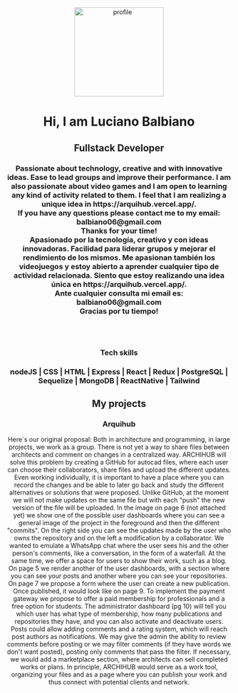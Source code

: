 <div align="center">
  <img
    src="https://res.cloudinary.com/dfcd64nhm/image/upload/v1666758357/Arquihub/paracv_sdowlv.jpg"
    alt="profile"
    width="200"
  />
  <h1 align="center">Hi, I am Luciano Balbiano</h1>
  <h2 align="center">Fullstack Developer</h2>
  <h3 align="center">
    Passionate about technology, creative and with innovative ideas. Ease to
    lead groups and improve their performance. I am also passionate about video
    games and I am open to learning any kind of activity related to them. I feel
    that I am realizing a unique idea in https://arquihub.vercel.app/.
    <br /> 
    If you have any questions please contact me to my email:
    <br /> 
    balbiano06@gmail.com
    <br /> 
    Thanks for your time! 
    <br /> 
    Apasionado por la tecnología, creativo y con ideas
    innovadoras. Facilidad para liderar grupos y mejorar el rendimiento de los
    mismos. Me apasionan también los videojuegos y estoy abierto a aprender
    cualquier tipo de actividad relacionada. Siento que estoy realizando una
    idea única en https://arquihub.vercel.app/.
    <br />
    Ante cualquier consulta mi email
    es: 
    <br />
    balbiano06@gmail.com 
    <br /> 
    Gracias por tu tiempo!
  </h3>
  <br>
  <br>
</div>
  <div align="center">
    <h3>Tech skills</h3>
    <h3>nodeJS | CSS | HTML | Express | React | Redux | PostgreSQL | Sequelize | MongoDB | ReactNative | Tailwind</h3>
  </div>
  <div align="center">
    <h2>My projects</h2>
    <h3>Arquihub</h3>
    <p>Here´s our original proposal: Both in architecture and programming, in large projects, we work as a group. There is not yet a way to share files between architects and comment on changes in a centralized way. ARCHIHUB will solve this problem by creating a GitHub for autocad files, where each user can choose their collaborators, share files and upload the different updates. Even working individually, it is important to have a place where you can record the changes and be able to later go back and study the different alternatives or solutions that were proposed. Unlike GitHub, at the moment we will not make updates on the same file but with each "push" the new version of the file will be uploaded. In the image on page 6 (not attached yet) we show one of the possible user dashboards where you can see a general image of the project in the foreground and then the different "commits". On the right side you can see the updates made by the user who owns the repository and on the left a modification by a collaborator. We wanted to emulate a WhatsApp chat where the user sees his and the other person's comments, like a conversation, in the form of a waterfall. At the same time, we offer a space for users to show their work, such as a blog. On page 5 we render another of the user dashboards, with a section where you can see your posts and another where you can see your repositories. On page 7 we propose a form where the user can create a new publication. Once published, it would look like on page 9. To implement the payment gateway we propose to offer a paid membership for professionals and a free option for students. The administrator dashboard (pg 10) will tell you which user has what type of membership, how many publications and repositories they have, and you can also activate and deactivate users. Posts could allow adding comments and a rating system, which will reach post authors as notifications. We may give the admin the ability to review comments before posting or we may filter comments (if they have words we don't want posted), posting only comments that pass the filter. If necessary, we would add a marketplace section, where architects can sell completed works or plans. In principle, ARCHIHUB would serve as a work tool, organizing your files and as a page where you can publish your work and thus connect with potential clients and network.</p>
    <img src="https://res.cloudinary.com/dfcd64nhm/image/upload/v1666759895/Arquihub/WhatsApp_Image_2022-10-25_at_16.17.00_mlztxz.jpg" alt=""><img src="https://res.cloudinary.com/dfcd64nhm/image/upload/v1666759895/Arquihub/WhatsApp_Image_2022-10-25_at_16.17.13_axsf6m.jpg" alt=""><img src="https://res.cloudinary.com/dfcd64nhm/image/upload/v1666759895/Arquihub/WhatsApp_Image_2022-10-25_at_16.16.22_pzdffd.jpg" alt="">
  </div>